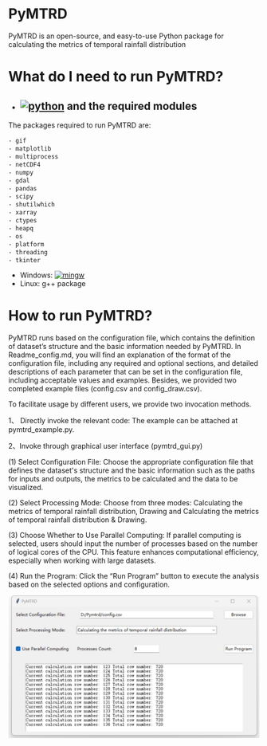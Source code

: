 # PyMTRD

PyMTRD is  an open-source, and easy-to-use Python package for calculating the metrics of temporal rainfall distribution

# What do I need to run PyMTRD?

* ## [![python](https://img.shields.io/badge/Python-3-3776AB.svg?style=flat&logo=python&logoColor=white)](https://www.python.org) and the required modules

The packages required to run PyMTRD are:

```
- gif
- matplotlib
- multiprocess
- netCDF4
- numpy
- gdal
- pandas
- scipy
- shutilwhich 
- xarray
- ctypes
- heapq
- os
- platform
- threading
- tkinter
```

* Windows: [![mingw](https://img.shields.io/badge/MinGW-w64-3776AB.svg)](https://www.mingw-w64.org/)
* Linux: g++ package

# How to run PyMTRD?



PyMTRD runs based on the configuration file, which contains the definition of dataset’s structure and the basic information needed by PyMTRD. In Readme_config.md, you will find an explanation of the format of the configuration file, including any required and optional sections, and detailed descriptions of each parameter that can be set in the configuration file, including acceptable values and examples. Besides, we provided  two completed example files (config.csv and config_draw.csv). 

To facilitate usage by different users, we provide two invocation methods.

1、 Directly invoke the relevant code: The example can be attached at pymtrd_example.py.

2、Invoke through graphical user interface (pymtrd_gui.py)

(1) Select Configuration File: Choose the appropriate configuration file that defines the dataset's structure and the basic information such as the paths for inputs and outputs, the metrics to be calculated and the data to be visualized.

(2) Select Processing Mode: Choose from three modes: Calculating the metrics of temporal rainfall distribution, Drawing and Calculating the metrics of temporal rainfall distribution & Drawing.

(3) Choose Whether to Use Parallel Computing: If parallel computing is selected, users should input the number of processes based on the number of logical cores of the CPU. This feature enhances computational efficiency, especially when working with large datasets.

(4) Run the Program: Click the “Run Program” button to execute the analysis based on the selected options and configuration.

![Image](https://github.com/ZXGuo-code/Image_Storage/blob/main/PyMTRD_GUI.png?raw=true)
